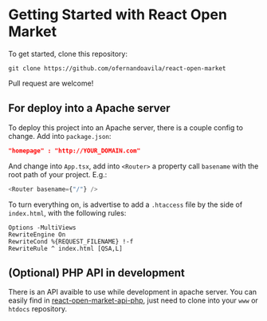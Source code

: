 # Getting Started with React Open Market

To get started, clone this repository:

`git clone https://github.com/ofernandoavila/react-open-market`

Pull request are welcome!

## For deploy into a Apache server

To deploy this project into an Apache server, there is a couple config to change. Add into `package.json`: 

```json
"homepage" : "http://YOUR_DOMAIN.com"
```

And change into `App.tsx`, add into `<Router>` a property call `basename` with the root path of your project. E.g.:

```javascript
<Router basename={"/"} />
 ```

 To turn everything on, is advertise to add a `.htaccess` file by the side of `index.html`, with the following rules:

```htaccess
Options -MultiViews
RewriteEngine On
RewriteCond %{REQUEST_FILENAME} !-f
RewriteRule ^ index.html [QSA,L]
```

## (Optional) PHP API in development

There is an API avaible to use while development in apache server. You can easily find in [react-open-market-api-php](https://github.com/ofernandoavila/react-open-market-php-api), just need to clone into your `www` or `htdocs` repository.
